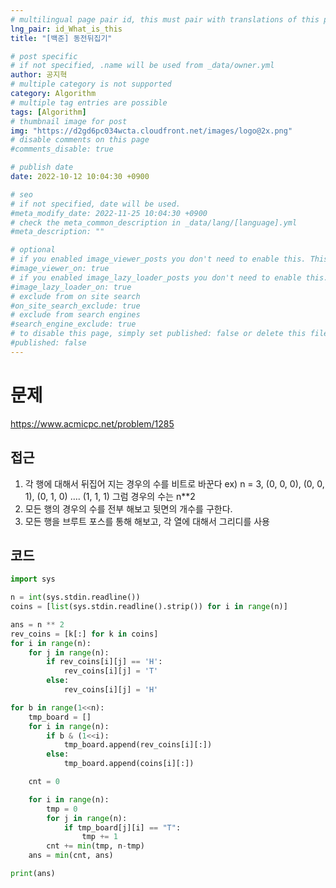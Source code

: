 ```yaml
---
# multilingual page pair id, this must pair with translations of this page. (This name must be unique)
lng_pair: id_What_is_this
title: "[백준] 동전뒤집기"

# post specific
# if not specified, .name will be used from _data/owner.yml
author: 공지혁
# multiple category is not supported
category: Algorithm
# multiple tag entries are possible
tags: [Algorithm]
# thumbnail image for post
img: "https://d2gd6pc034wcta.cloudfront.net/images/logo@2x.png"
# disable comments on this page
#comments_disable: true

# publish date
date: 2022-10-12 10:04:30 +0900

# seo
# if not specified, date will be used.
#meta_modify_date: 2022-11-25 10:04:30 +0900
# check the meta_common_description in _data/lang/[language].yml
#meta_description: ""

# optional
# if you enabled image_viewer_posts you don't need to enable this. This is only if image_viewer_posts = false
#image_viewer_on: true
# if you enabled image_lazy_loader_posts you don't need to enable this. This is only if image_lazy_loader_posts = false
#image_lazy_loader_on: true
# exclude from on site search
#on_site_search_exclude: true
# exclude from search engines
#search_engine_exclude: true
# to disable this page, simply set published: false or delete this file
#published: false
---
```



# 문제
https://www.acmicpc.net/problem/1285

## 접근
1. 각 행에 대해서 뒤집어 지는 경우의 수를 비트로 바꾼다
    ex) n = 3, (0, 0, 0), (0, 0, 1), (0, 1, 0) …. (1, 1, 1)
    그럼 경우의 수는 n**2
2. 모든 행의 경우의 수를 전부 해보고 뒷면의 개수를 구한다.
3. 모든 행을 브루트 포스를 통해 해보고, 각 열에 대해서 그리디를 사용

## 코드
``` python
import sys

n = int(sys.stdin.readline())
coins = [list(sys.stdin.readline().strip()) for i in range(n)]

ans = n ** 2
rev_coins = [k[:] for k in coins]
for i in range(n):
    for j in range(n):
        if rev_coins[i][j] == 'H':
            rev_coins[i][j] = 'T'
        else:
            rev_coins[i][j] = 'H'

for b in range(1<<n):
    tmp_board = []
    for i in range(n):
        if b & (1<<i):
            tmp_board.append(rev_coins[i][:])
        else:
            tmp_board.append(coins[i][:])

    cnt = 0

    for i in range(n):
        tmp = 0
        for j in range(n):
            if tmp_board[j][i] == "T":
                tmp += 1
        cnt += min(tmp, n-tmp)
    ans = min(cnt, ans)

print(ans)

```
